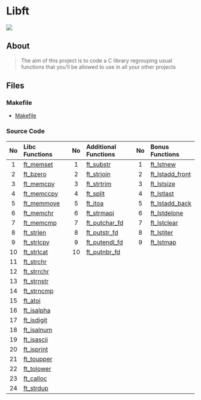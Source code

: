 # Libft



![](https://img.shields.io/tokei/lines/github/timygerdes/Libft?style=plastic?color=blue)

## About

>The aim of this project is to code a C library regrouping usual functions that you’ll be allowed to use in all your other projects

## Files

### Makefile
- [Makefile](https://github.com/timygerdes/Libft/blob/master/Makefile)

### Source Code
| No  | Libc Functions                                                                 |   | No  | Additional Functions                                                                 |   | No  | Bonus Functions                                                                          |
| :-: | :----------------------------------------------------------------------------- | - | :-: | :----------------------------------------------------------------------------------- | - | :-: | :--------------------------------------------------------------------------------------- |
| 1   | [ft_memset](https://github.com/timygerdes/Libft/blob/master/ft_memset.c)   |   | 1   | [ft_substr](https://github.com/timygerdes/Libft/blob/master/ft_substr.c)         |   | 1   | [ft_lstnew](https://github.com/timygerdes/Libft/blob/master/ft_lstnew.c)             |
| 2   | [ft_bzero](https://github.com/timygerdes/Libft/blob/master/ft_bzero.c)     |   | 2   | [ft_strjoin](https://github.com/timygerdes/Libft/blob/master/ft_strjoin.c)       |   | 2   | [ft_lstadd_front](https://github.com/timygerdes/Libft/blob/master/ft_lstadd_front.c) |
| 3   | [ft_memcpy](https://github.com/timygerdes/Libft/blob/master/ft_memcpy.c)   |   | 3   | [ft_strtrim](https://github.com/timygerdes/Libft/blob/master/ft_strtrim.c)       |   | 3   | [ft_lstsize](https://github.com/timygerdes/Libft/blob/master/ft_lstsize.c)           |
| 4   | [ft_memccpy](https://github.com/timygerdes/Libft/blob/master/ft_memccpy.c) |   | 4   | [ft_split](https://github.com/timygerdes/Libft/blob/master/ft_split.c)           |   | 4   | [ft_lstlast](https://github.com/timygerdes/Libft/blob/master/ft_lstlast.c)           |
| 5   | [ft_memmove](https://github.com/timygerdes/Libft/blob/master/ft_memmove.c) |   | 5   | [ft_itoa](https://github.com/timygerdes/Libft/blob/master/ft_itoa.c)             |   | 5   | [ft_lstadd_back](https://github.com/timygerdes/Libft/blob/master/ft_lstadd_back.c)   |
| 6   | [ft_memchr](https://github.com/timygerdes/Libft/blob/master/ft_memchr.c)   |   | 6   | [ft_strmapi](https://github.com/timygerdes/Libft/blob/master/ft_strmapi.c)       |   | 6   | [ft_lstdelone](https://github.com/timygerdes/Libft/blob/master/ft_lstdelone.c)       |
| 7   | [ft_memcmp](https://github.com/timygerdes/Libft/blob/master/ft_memcmp.c)   |   | 7   | [ft_putchar_fd](https://github.com/timygerdes/Libft/blob/master/ft_putchar_fd.c) |   | 7   | [ft_lstclear](https://github.com/timygerdes/Libft/blob/master/ft_lstclear.c)         |
| 8   | [ft_strlen](https://github.com/timygerdes/Libft/blob/master/ft_strlen.c)   |   | 8   | [ft_putstr_fd](https://github.com/timygerdes/Libft/blob/master/ft_putstr_fd.c)   |   | 8   | [ft_lstiter](https://github.com/timygerdes/Libft/blob/master/ft_lstiter.c)           |
| 9   | [ft_strlcpy](https://github.com/timygerdes/Libft/blob/master/ft_strlcpy.c) |   | 9   | [ft_putendl_fd](https://github.com/timygerdes/Libft/blob/master/ft_putendl_fd.c) |   | 9   | [ft_lstmap](https://github.com/timygerdes/Libft/blob/master/ft_lstmap.c)             |
| 10  | [ft_strlcat](https://github.com/timygerdes/Libft/blob/master/ft_strlcat.c) |   | 10  | [ft_putnbr_fd](https://github.com/timygerdes/Libft/blob/master/ft_putnbr_fd.c)   |   |     |                                                                                          |
| 11  | [ft_strchr](https://github.com/timygerdes/Libft/blob/master/ft_strchr.c)   |   |     |                                                                                      |   |     |                                                                                          |
| 12  | [ft_strrchr](https://github.com/timygerdes/Libft/blob/master/ft_strrchr.c) |   |     |                                                                                      |   |     |                                                                                          |
| 13  | [ft_strnstr](https://github.com/timygerdes/Libft/blob/master/ft_strnstr.c) |   |     |                                                                                      |   |     |                                                                                          |
| 14  | [ft_strncmp](https://github.com/timygerdes/Libft/blob/master/ft_strncmp.c) |   |     |                                                                                      |   |     |                                                                                          |
| 15  | [ft_atoi](https://github.com/timygerdes/Libft/blob/master/ft_atoi.c)       |   |     |                                                                                      |   |     |                                                                                          |
| 16  | [ft_isalpha](https://github.com/timygerdes/Libft/blob/master/ft_isalpha.c) |   |     |                                                                                      |   |     |                                                                                          |
| 17  | [ft_isdigit](https://github.com/timygerdes/Libft/blob/master/ft_isdigit.c) |   |     |                                                                                      |   |     |                                                                                          |
| 18  | [ft_isalnum](https://github.com/timygerdes/Libft/blob/master/ft_isalnum.c) |   |     |                                                                                      |   |     |                                                                                          |
| 19  | [ft_isascii](https://github.com/timygerdes/Libft/blob/master/ft_isascii.c) |   |     |                                                                                      |   |     |                                                                                          |
| 20  | [ft_isprint](https://github.com/timygerdes/Libft/blob/master/ft_isprint.c) |   |     |                                                                                      |   |     |                                                                                          |
| 21  | [ft_toupper](https://github.com/timygerdes/Libft/blob/master/ft_toupper.c) |   |     |                                                                                      |   |     |                                                                                          |
| 22  | [ft_tolower](https://github.com/timygerdes/Libft/blob/master/ft_tolower.c) |   |     |                                                                                      |   |     |                                                                                          |
| 23  | [ft_calloc](https://github.com/timygerdes/Libft/blob/master/ft_calloc.c)   |   |     |                                                                                      |   |     |                                                                                          |
| 24  | [ft_strdup](https://github.com/timygerdes/Libft/blob/master/ft_strdup.c)   |   |     |                                                                                      |   |     |                                                                                          |